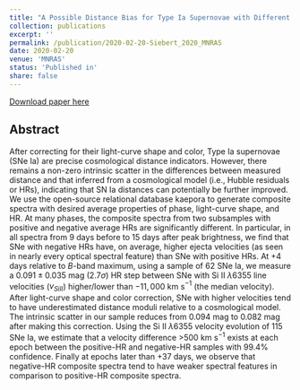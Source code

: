 ```yaml
---
title: "A Possible Distance Bias for Type Ia Supernovae with Different Ejecta Velocities"
collection: publications
excerpt: ''
permalink: /publication/2020-02-20-Siebert_2020_MNRAS
date: 2020-02-20
venue: 'MNRAS'
status: 'Published in'
share: false
---
```


[Download paper here](http://msiebert1.github.io/files/Siebert_2020_02_20_MNRAS.pdf)

Abstract
--------
After correcting for their light-curve shape and color, Type Ia supernovae (SNe Ia) are precise cosmological distance indicators.  However, there remains a non-zero intrinsic scatter in the differences between measured distance and that inferred from a cosmological model (i.e., Hubble residuals or HRs), indicating that SN Ia distances can potentially be further improved. We use the open-source relational database kaepora to generate composite spectra with desired average properties of phase, light-curve shape, and HR. At many phases, the composite spectra from two subsamples with positive and negative average HRs are significantly different. In particular, in all spectra from 9 days before to 15 days after peak brightness, we find that SNe with negative HRs have, on average, higher ejecta velocities (as seen in nearly every optical spectral feature) than SNe with positive HRs. At +4 days relative to $B$-band maximum, using a sample of 62 SNe Ia, we measure a $0.091\pm0.035$ mag ($2.7\sigma$) HR step between SNe with Si II $\lambda$6355 line velocities ($v_{Si {II}}$) higher/lower than $-11{,}000$ km s$^{-1}$ (the median velocity). After light-curve shape and color correction, SNe with higher velocities tend to have underestimated distance moduli relative to a cosmological model. The intrinsic scatter in our sample reduces from 0.094 mag to 0.082 mag after making this correction.  Using the Si II $\lambda$6355 velocity evolution of 115 SNe Ia, we estimate that a velocity difference $>$500 km s$^{-1}$ exists at each epoch between the positive-HR and negative-HR samples with 99.4% confidence. Finally at epochs later than +37 days, we observe that negative-HR composite spectra tend to have weaker spectral features in comparison to positive-HR composite spectra.

